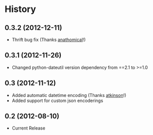History
=========

0.3.2 (2012-12-11)
----------------
* Thrift bug fix (Thanks [anathomical](https://github.com/anathomical)!)

0.3.1 (2012-11-26)
----------------
* Changed python-dateutil version dependency from ==2.1 to >=1.0

0.3 (2012-11-12)
----------------
* Added automatic datetime encoding (Thanks [atkinson](https://github.com/atkinson)!)
* Added support for custom json encoderings

0.2 (2012-08-10)
----------------
* Current Release
